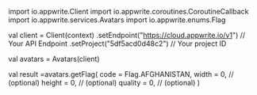 import io.appwrite.Client
import io.appwrite.coroutines.CoroutineCallback
import io.appwrite.services.Avatars
import io.appwrite.enums.Flag

val client = Client(context)
    .setEndpoint("https://cloud.appwrite.io/v1") // Your API Endpoint
    .setProject("5df5acd0d48c2") // Your project ID

val avatars = Avatars(client)

val result =avatars.getFlag(
    code = Flag.AFGHANISTAN,
    width = 0, // (optional)
    height = 0, // (optional)
    quality = 0, // (optional)
)